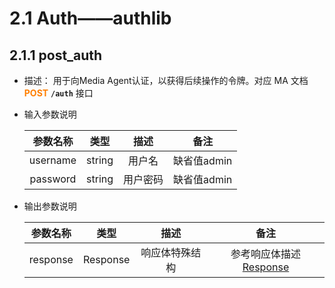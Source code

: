 # 2.1 Auth——authlib

## 2.1.1 post_auth

- 描述： 用于向Media Agent认证，以获得后续操作的令牌。对应 MA 文档 **<font color=#FF7F00>POST</font>** **`/auth`** 接口
- 输入参数说明

  | 参数名称 |      类型      |       描述       |    备注    |
  |:------------:| :------: |:--------:| :--------------------: |
  | username    |    string    |      用户名      | 缺省值admin |
  | password    |    string    | 用户密码 |    缺省值admin      |

- 输出参数说明

  | 参数名称 |        类型        |      描述       |               备注               |
  |:----------------:|:------:|:------------------------------:|:--------------------:|
  | response    |     Response     | 响应体特殊结构   |      参考响应体描述[Response](/api/response.html)       |